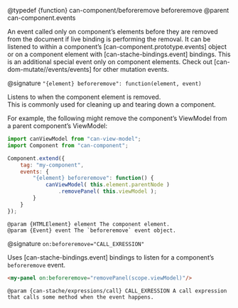 @typedef {function} can-component/beforeremove beforeremove
@parent can-component.events

An event called only on component’s elements before they are removed from the
document if live binding is performing the removal. It can be listened to
within a component’s [can-component.prototype.events] object or on a component
element with [can-stache-bindings.event] bindings.  This is an additional
special event only on component elements. Check out [can-dom-mutate//events/events]
for other mutation events.

@signature `"{element} beforeremove": function(element, event)`

Listens to when the component element is removed.  
This is commonly used for cleaning up and tearing down a component.

For example, the following might remove the component’s ViewModel
from a parent component’s ViewModel:

```js
import canViewModel from "can-view-model";
import Component from "can-component";

Component.extend({
	tag: "my-component",
	events: {
		"{element} beforeremove": function() {
			canViewModel( this.element.parentNode )
				.removePanel( this.viewModel );
		}
	}
});
```

	@param {HTMLElement} element The component element.
	@param {Event} event The `beforeremove` event object.

@signature `on:beforeremove="CALL_EXRESSION"`

Uses [can-stache-bindings.event] bindings to listen for a component’s
`beforeremove` event.

```html
<my-panel on:beforeremove="removePanel(scope.viewModel)"/>
```

	@param {can-stache/expressions/call} CALL_EXRESSION A call expression that calls some method when the event happens.
